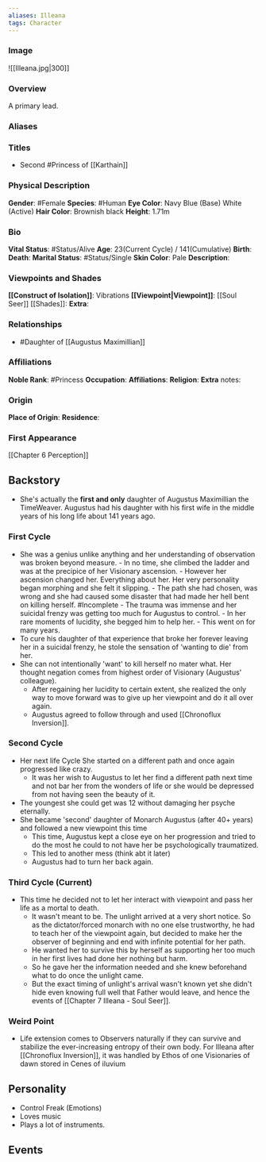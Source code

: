 ```yaml
---
aliases: Illeana
tags: Character
---
```


### Image
![[Illeana.jpg|300]]

### Overview
A primary lead. 

### Aliases
  
### Titles
- Second #Princess of [[Karthain]]

### Physical Description
**Gender**: #Female 
**Species**: #Human 
**Eye Color**: Navy Blue (Base)
White (Active)
**Hair Color**: Brownish black
**Height**: 1.71m

### Bio
**Vital Status**: #Status/Alive 
**Age**: 23(Current Cycle) / 141(Cumulative)
**Birth**:
**Death**:
**Marital Status**: #Status/Single 
**Skin Color**: Pale
**Description**:

### Viewpoints and Shades
**[[Construct of Isolation]]**: Vibrations
**[[Viewpoint|Viewpoint]]**: [[Soul Seer]]
[[Shades]]: 
**Extra**:

### Relationships
- #Daughter of [[Augustus Maximillian]]
  
### Affiliations
**Noble Rank**: #Princess 
**Occupation**: 
**Affiliations**:
**Religion**:
**Extra** notes:

### Origin
**Place of Origin**:
**Residence**:

### First Appearance
[[Chapter 6 Perception]]

## Backstory
-  She's actually the **first and only** daughter of Augustus Maximillian the TimeWeaver. Augustus had his daughter with his first wife in the middle years of his long life about 141 years ago.
  
### First Cycle
- She was a genius unlike anything and her understanding of observation was broken beyond measure.
        - In no time, she climbed the ladder and was at the precipice of her Visionary ascension.
        - However her ascension changed her. Everything about her. Her very personality began morphing and she felt it slipping.
        - The path she had chosen, was wrong and she had caused some disaster that had made her hell bent on killing herself. #Incomplete 
        - The trauma was immense and her suicidal frenzy was getting too much for Augustus to control.
        - In her rare moments of lucidity, she begged him to help her.
        - This went on for many years.
- To cure his daughter of that experience that broke her forever leaving her in a suicidal frenzy, he stole the sensation of 'wanting to die' from her.
- She can not intentionally 'want' to kill herself no mater what. Her thought negation comes from highest order of Visionary (Augustus' colleague).
	- After regaining her lucidity to certain extent, she realized the only way to move forward was to give up her viewpoint and do it all over again.
	- Augustus agreed to follow through and used [[Chronoflux Inversion]].
### Second Cycle
- Her next life Cycle She started on a different path and once again progressed like crazy.
	- It was her wish to Augustus to let her find a different path next time and not bar her from the wonders of life or she would be depressed from not having seen the beauty of it.
- The youngest she could get was 12 without damaging her psyche eternally.
- She became 'second' daughter of Monarch Augustus (after 40+ years) and followed a new viewpoint this time
	- This time, Augustus kept a close eye on her progression and tried to do the most he could to not have her be psychologically traumatized.
	- This led to another mess (think abt it later)
	- Augustus had to turn her back again.
### Third Cycle (Current)
-  This time he decided not to let her interact with viewpoint and pass her life as a mortal to death.
	- It wasn't meant to be. The unlight arrived at a very short notice. So as the dictator/forced monarch with no one else trustworthy, he had to teach her of the viewpoint again, but decided to make her the observer of beginning and end with infinite potential for her path.
	- He wanted her to survive this by herself as supporting her too much in her first lives had done her nothing but harm.
	- So he gave her the information needed and she knew beforehand what to do once the unlight came.
	- But the exact timing of unlight's arrival wasn't known yet she didn't hide even knowing full well that Father would leave, and hence the events of [[Chapter 7 Illeana - Soul Seer]].

### Weird Point
- Life extension comes to Observers naturally if they can survive and stabilize the ever-increasing entropy of their own body. For Illeana after [[Chronoflux Inversion]], it was handled by Ethos of one Visionaries of dawn stored in Cenes of iluvium

## Personality
- Control Freak (Emotions)
- Loves music
- Plays a lot of instruments.

## Events



